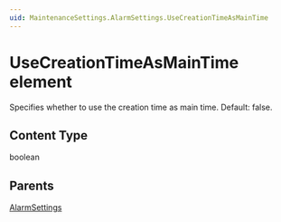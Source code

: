 ```yaml
---
uid: MaintenanceSettings.AlarmSettings.UseCreationTimeAsMainTime
---
```


# UseCreationTimeAsMainTime element

Specifies whether to use the creation time as main time. Default: false.

## Content Type

boolean

## Parents

[AlarmSettings](xref:MaintenanceSettings.AlarmSettings)
